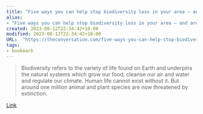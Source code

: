 ```yaml
---
title: "Five ways you can help stop biodiversity loss in your area – and around the world"
alias:
- "Five ways you can help stop biodiversity loss in your area – and around the world"
created: 2023-08-12T22:34:42+10:00
modified: 2023-08-12T22:34:42+10:00
URL:  "https://theconversation.com/five-ways-you-can-help-stop-biodiversity-loss-in-your-area-and-around-the-world-196746"
tags:
- bookmark
---
```


> Biodiversity refers to the variety of life found on Earth and underpins the natural systems which grow our food, cleanse our air and water and regulate our climate. Human life cannot exist without it. But around one million animal and plant species are now threatened by extinction.

[Link](https://theconversation.com/five-ways-you-can-help-stop-biodiversity-loss-in-your-area-and-around-the-world-196746)

